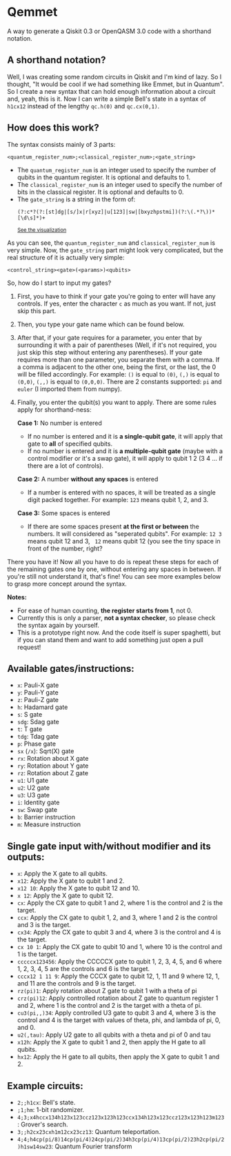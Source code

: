 # Qemmet
A way to generate a Qiskit 0.3 or OpenQASM 3.0 code with a shorthand notation.

## A shorthand notation?
Well, I was creating some random circuits in Qiskit and I'm kind of lazy. So I thought, "It would be cool if we had something like Emmet, but in Quantum". So I create a new syntax that can hold enough information about a circuit and, yeah, this is it. Now I can write a simple Bell's state in a syntax of `h1cx12` instead of the lengthy `qc.h(0)` and `qc.cx(0,1)`.
## How does this work?
The syntax consists mainly of 3 parts:

```
<quantum_register_num>;<classical_register_num>;<gate_string>
```

*   The `quantum_register_num` is an integer used to specify the number of qubits in the quantum register. It is optional and defaults to 1.
*   The `classical_register_num` is an integer used to specify the number of bits in the classical register. It is optional and defaults to 0.
*   The `gate_string` is a string in the form of:
    ```
    (?:c*?(?:[st]dg|[s/]x|r[xyz]|u[123]|sw|[bxyzhpstmi])(?:\(.*?\))*[\d\s]*)+
    ```
    <small>[See the visualization](https://regexper.com/#%28%3F%3Ac*%3F%28%3F%3A%5Bst%5Ddg%7C%5Bs%2F%5Dx%7Cr%5Bxyz%5D%7Cu%5B123%5D%7Csw%7C%5Bbxyzhpstmi%5D%29%28%3F%3A%5C%28.*%3F%5C%29%29*%5B%5Cd%5Cs%5D*%29%2B)</small>

As you can see, the `quantum_register_num` and `classical_register_num` is very simple. Now, the `gate_string` part might look very complicated, but the real structure of it is actually very simple:
```
<control_string><gate>(<params>)<qubits>
```

So, how do I start to input my gates?

1.  First, you have to think if your gate you're going to enter will have any controls. If yes, enter the character `c` as much as you want. If not, just skip this part.
2.  Then, you type your gate name which can be found below.
3.  After that, if your gate requires for a parameter, you enter that by surrounding it with a pair of parentheses (Well, if it's not required, you just skip this step without entering any parentheses). If your gate requires more than one parameter, you separate them with a comma. If a comma is adjacent to the other one, being the first, or the last, the 0 will be filled accordingly. For example: `()` is equal to `(0)`, `(,)` is equal to `(0,0)`, `(,,)` is equal to `(0,0,0)`. There are 2 constants supported: `pi` and `euler` (I imported them from numpy).
4.  Finally, you enter the qubit(s) you want to apply. There are some rules apply for shorthand-ness:

    **Case 1:** No number is entered

    *   If no number is entered and it is **a single-qubit gate**, it will apply that gate to **all** of specified qubits.
    *   If no number is entered and it is **a multiple-qubit gate** (maybe with a control modifier or it's a swap gate), it will apply to qubit 1 2 (3 4 ... if there are a lot of controls).

    **Case 2:** A number **without any spaces** is entered

    *   If a number is entered with no spaces, it will be treated as a single digit packed together. For example: `123` means qubit 1, 2, and 3.

    **Case 3:** Some spaces is entered

    *   If there are some spaces present **at the first or between** the numbers. It will considered as "seperated qubits". For example: `12 3` means qubit 12 and 3, ` 12` means qubit 12 (you see the tiny space in front of the number, right?

There you have it! Now all you have to do is repeat these steps for each of the remaining gates one by one, without entering any spaces in between. If you're still not understand it, that's fine! You can see more examples below to grasp more concept around the syntax.

**Notes:**

*   For ease of human counting, **the register starts from 1**, not 0.
*   Currently this is only a parser, **not a syntax checker**, so please check the syntax again by yourself.
*   This is a prototype right now. And the code itself is super spaghetti, but if you can stand them and want to add something just open a pull request!

## Available gates/instructions:

*   `x`: Pauli-X gate
*   `y`: Pauli-Y gate
*   `z`: Pauli-Z gate
*   `h`: Hadamard gate
*   `s`: S gate
*   `sdg`: Sdag gate
*   `t`: T gate
*   `tdg`: Tdag gate
*   `p`: Phase gate
*   `sx` (`/x`): Sqrt(X) gate
*   `rx`: Rotation about X gate
*   `ry`: Rotation about Y gate
*   `rz`: Rotation about Z gate
*   `u1`: U1 gate
*   `u2`: U2 gate
*   `u3`: U3 gate
*   `i`: Identity gate
*   `sw`: Swap gate
*   `b`: Barrier instruction
*   `m`: Measure instruction

## Single gate input with/without modifier and its outputs:

*   `x`: Apply the X gate to all qubits.
*   `x12`: Apply the X gate to qubit 1 and 2.
*   `x12 10`: Apply the X gate to qubit 12 and 10.
*   `x 12`: Apply the X gate to qubit 12.
*   `cx`: Apply the CX gate to qubit 1 and 2, where 1 is the control and 2 is the target.
*   `ccx`: Apply the CX gate to qubit 1, 2, and 3, where 1 and 2 is the control and 3 is the target.
*   `cx34`: Apply the CX gate to qubit 3 and 4, where 3 is the control and 4 is the target.
*   `cx 10 1`: Apply the CX gate to qubit 10 and 1, where 10 is the control and 1 is the target.
*   `cccccx123456`: Apply the CCCCCX gate to qubit 1, 2, 3, 4, 5, and 6 where 1, 2, 3, 4, 5 are the controls and 6 is the target.
*   `cccx12 1 11 9`: Apply the CCCX gate to qubit 12, 1, 11 and 9 where 12, 1, and 11 are the controls and 9 is the target.
*   `rz(pi)1`: Apply rotation about Z gate to qubit 1 with a theta of pi
*   `crz(pi)12`: Apply controlled rotation about Z gate to quantum register 1 and 2, where 1 is the control and 2 is the target with a theta of pi.
*   `cu3(pi,,)34`: Apply controlled U3 gate to qubit 3 and 4, where 3 is the control and 4 is the target with values of theta, phi, and lambda of pi, 0, and 0\.
*   `u2(,tau)`: Apply U2 gate to all qubits with a theta and pi of 0 and tau
*   `x12h`: Apply the X gate to qubit 1 and 2, then apply the H gate to all qubits.
*   `hx12`: Apply the H gate to all qubits, then apply the X gate to qubit 1 and 2.

## Example circuits:

*   `2;;h1cx`: Bell's state.
*   `;1;hm`: 1-bit randomizer.
*   `4;3;x4hccx134h123x123ccz123x123h123ccx134h123x123ccz123x123h123m123`: Grover's search.
*   `3;;h2cx23cxh1m12cx23cz13`: Quantum teleportation.
*   `4;4;h4cp(pi/8)14cp(pi/4)24cp(pi/2)34h3cp(pi/4)13cp(pi/2)23h2cp(pi/2)h1sw14sw23`: Quantum Fourier transform
